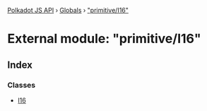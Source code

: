 [Polkadot JS API](../README.md) › [Globals](../globals.md) › ["primitive/I16"](_primitive_i16_.md)

# External module: "primitive/I16"

## Index

### Classes

* [I16](../classes/_primitive_i16_.i16.md)

